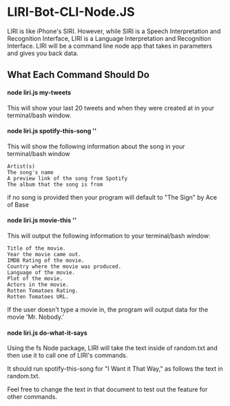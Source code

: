 # LIRI-Bot-CLI-Node.JS

LIRI is like iPhone's SIRI. However, while SIRI is a Speech Interpretation and Recognition Interface, LIRI is a Language Interpretation and Recognition Interface. LIRI will be a command line node app that takes in parameters and gives you back data.

## What Each Command Should Do

#### node liri.js my-tweets

This will show your last 20 tweets and when they were created at in your terminal/bash window.

#### node liri.js spotify-this-song ''

This will show the following information about the song in your terminal/bash window

    Artist(s)
    The song's name
    A preview link of the song from Spotify
    The album that the song is from

if no song is provided then your program will default to "The Sign" by Ace of Base

#### node liri.js movie-this ''

This will output the following information to your terminal/bash window:

    Title of the movie.
    Year the movie came out.
    IMDB Rating of the movie.
    Country where the movie was produced.
    Language of the movie.
    Plot of the movie.
    Actors in the movie.
    Rotten Tomatoes Rating.
    Rotten Tomatoes URL.

If the user doesn't type a movie in, the program will output data for the movie 'Mr. Nobody.'

#### node liri.js do-what-it-says

Using the fs Node package, LIRI will take the text inside of random.txt and then use it to call one of LIRI's commands.

It should run spotify-this-song for "I Want it That Way," as follows the text in random.txt.

Feel free to change the text in that document to test out the feature for other commands.
